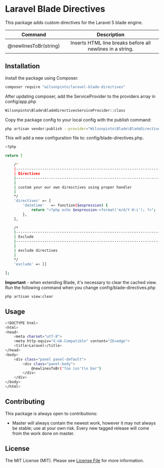 # Laravel Blade Directives

This package adds custom directives for the Laravel 5 blade engine.

| Command                | Description   			                                                          |
| ---------------------- | :--------------------------------------------------------------------------------: |
| @newlinesToBr(string)  | Inserts HTML line breaks before all newlines in a string.	 			          |

## Installation

Install the package using Composer.

``` bash
composer require "wilsonpinto/laravel-blade-directives"
```

After updating composer, add the ServiceProvider to the providers array in config/app.php

``` bash
Wilsonpinto\Blade\BladeDirectivesServiceProvider::class
```

Copy the package config to your local config with the publish command:
``` bash
php artisan vendor:publish --provider="Wilsonpinto\Blade\BladeDirectivesServiceProvider"
```
This will add a new configuration file to: config/blade-directives.php.

``` bash
<?php

return [

    /*
    |--------------------------------------------------------------------------
    | Directives
    |--------------------------------------------------------------------------
    |
    | custom your our own diresctives using proper handler
    |
    */    	 
    'directives' => [
        'datetime'   => function($expression) {
            return "<?php echo $expression->format('m/d/Y H:i'); ?>";
        },
    ],

    /*
    |--------------------------------------------------------------------------
    | Exclude
    |--------------------------------------------------------------------------
    |
    | exclude directives
    |
    */
    'exclude' => []
    
];
```
**Important** - when extending Blade, it's necessary to clear the cached view. Run the following command when you change config/blade-directives.php

```bash
php artisan view:clear
```

## Usage

``` bash
<!DOCTYPE html>
<html>
<head>
	<meta charset="utf-8">
	<meta http-equiv="X-UA-Compatible" content="IE=edge">
	<title>Laravel</title>
</head>
<body>
	<div class="panel panel-default">
		<div class="panel-body">
    		@newlinesToBr("foo isn't\n bar")
    	</div>
    </div>
</body>
</html>
```

## Contributing
This package is always open to contributions:

* Master will always contain the newest work, however it may not always be stable; use at your own risk.  Every new tagged release will come from the work done on master.

## License
The MIT License (MIT). Please see [License File](LICENSE.md) for more information.